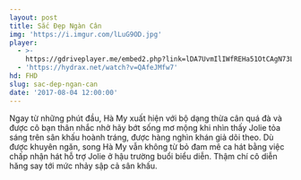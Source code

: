 ```yaml
---
layout: post
title: Sắc Đẹp Ngàn Cân
img: 'https://i.imgur.com/lLuG9OD.jpg'
player:
  - >-
    https://gdriveplayer.me/embed2.php?link=lDA7UvmIlIWfREHa51OtCAgN73LhYSqhorNOTbcZ18PDzm5PXMgQPb2OUQiT5IHo61M%252By1SkbqmZtpEnBrdKRgJjSEQfGbcHyXXhcsgV5gO91qH24gcVOA7fPpQL2z1%252FnxOH6OIpkokOnMG2VTXs2FPa0SpVh8Nc%252FpGYLQbzcBU8cKDY%252BdSrRewETxzKv5byroT3TWTFKt%252BfDdlN34zcPF
  - 'https://hydrax.net/watch?v=QAfeJMfw7'
hd: FHD
slug: sac-dep-ngan-can
date: '2017-08-04 12:00:00'
---
```


Ngay từ những phút đầu, Hà My xuất hiện với bộ dạng thừa cân quá đà và được cô bạn thân nhắc nhở hãy bớt sống mơ mộng khi nhìn thấy Jolie tỏa sáng trên sân khấu hoành tráng, được hàng nghìn khán giả dõi theo. Dù được khuyên ngăn, song Hà My vẫn không từ bỏ đam mê ca hát bằng việc chấp nhận hát hỗ trợ Jolie ở hậu trường buổi biểu diễn. Thậm chí cô diễn hăng say tới mức nhảy sập cả sân khấu.
